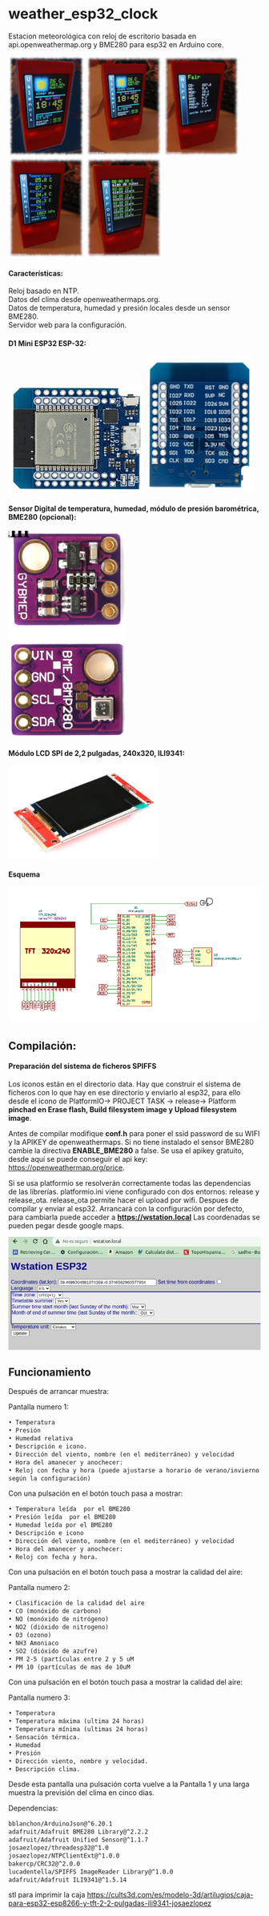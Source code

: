 # weather_esp32_clock
Estacion meteorológica con reloj de escritorio basada en api.openweathermap.org y BME280 para esp32 en Arduino core.

![Alt text](images/en_screen1.png)
![Alt text](images/es_screen1.png)
![Alt text](images/en_air_quality.png)
![Alt text](images/en_screen2.png)
![Alt text](images/es_forecast_screen.png)


#### Características:

Reloj basado en NTP.  
Datos del clima desde openweathermaps.org.  
Datos de temperatura, humedad y presión locales desde un sensor BME280.  
Servidor web para la configuración.  

#### D1 Mini ESP32 ESP-32:

![Alt text](images/wemo_d1_mini_A.png) ![Alt text](images/wemo_d1_mini_B.png)

#### Sensor Digital de temperatura, humedad, módulo de presión barométrica, 	BME280 (opcional):

![Alt text](/images/bme280.png)

#### Módulo LCD SPI de 2,2 pulgadas, 240x320, ILI9341:

![Alt text](/images/TFT_2_2_ILI9341.png)

#### Esquema

![Alt text](/images/schematic.png)

## Compilación:

  #### Preparación del sistema de ficheros SPIFFS
  
Los iconos están en el directorio data. Hay que construir el sistema de ficheros con lo que hay en ese directorio y enviarlo al esp32, para ello desde el icono de PlatformIO→ PROJECT TASK → release→ Platform **pinchad en Erase flash, Build filesystem image y Upload filesystem image**.

Antes de compilar modifique **conf.h** para poner el ssid password de su WIFI y la APIKEY de openweathermaps.
Si no tiene instalado el sensor BME280 cambie la directiva **ENABLE_BME280** a false. 
Se usa el apikey gratuito, desde aquí se puede conseguir el api key: https://openweathermap.org/price.
  
Si se usa platformio se resolverán correctamente todas las dependencias de las librerías.
platformio.ini viene configurado con dos entornos: release y release_ota. release_ota permite hacer el upload por wifi.
Despues de compilar y enviar al esp32. Arrancará con la configuración por defecto, para cambiarla puede acceder a **https://wstation.local** 
Las coordenadas se pueden pegar desde google maps.

![Alt text](/images/web.png)


## Funcionamiento
Después de arrancar muestra:

Pantalla numero 1:

    • Temperatura
    • Presión
    • Humedad relativa
    • Descripción e icono.
    • Dirección del viento, nombre (en el mediterráneo) y velocidad
    • Hora del amanecer y anochecer:
    • Reloj con fecha y hora (puede ajustarse a horario de verano/invierno según la configuración)

Con una pulsación en el botón touch pasa a mostrar:

    • Temperatura leída  por el BME280
    • Presión leída  por el BME280
    • Humedad leída por el BME280
    • Descripción e icono
    • Dirección del viento, nombre (en el mediterráneo) y velocidad
    • Hora del amanecer y anochecer:
    • Reloj con fecha y hora.

Con una pulsación en el botón touch pasa a mostrar la calidad del aire:

Pantalla numero 2:

    • Clasificación de la calidad del aire
    • CO (monóxido de carbono)
    • NO (monóxido de nitrógeno)
    • NO2 (dióxido de nitrogeno)
    • O3 (ozono)
    • NH3 Amoniaco
    • SO2 (dióxido de azufre)
    • PM 2-5 (partículas entre 2 y 5 uM
    • PM 10 (partículas de mas de 10uM

Con una pulsación en el botón touch pasa a mostrar la calidad del aire:

Pantalla numero 3:

    • Temperatura
    • Temperatura máxima (ultima 24 horas)
    • Temperatura mínima (ultimas 24 horas)
    • Sensación térmica.
    • Humedad
    • Presión
    • Dirección viento, nombre y velocidad.
    • Descripción clima.

Desde esta pantalla una pulsación corta vuelve a la Pantalla 1 y una larga muestra la previsión del clima en cinco dias.

Dependencias:

	bblanchon/ArduinoJson@^6.20.1
	adafruit/Adafruit BME280 Library@^2.2.2
	adafruit/Adafruit Unified Sensor@^1.1.7
	josaezlopez/threadesp32@^1.0
	josaezlopez/NTPClientExt@^1.0.0
	bakercp/CRC32@^2.0.0
	lucadentella/SPIFFS ImageReader Library@^1.0.0
	adafruit/Adafruit ILI9341@^1.5.14

stl para imprimir la caja
https://cults3d.com/es/modelo-3d/artilugios/caja-para-esp32-esp8266-y-tft-2-2-pulgadas-ili9341-josaezlopez
